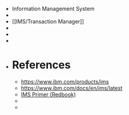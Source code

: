 - Information Management System
-
- [[IMS/Transaction Manager]]
-
-
-
- # References
	- https://www.ibm.com/products/ims
	- https://www.ibm.com/docs/en/ims/latest
	- [IMS Primer (Redbook)](https://www.redbooks.ibm.com/abstracts/sg245352.html)
	-
	-